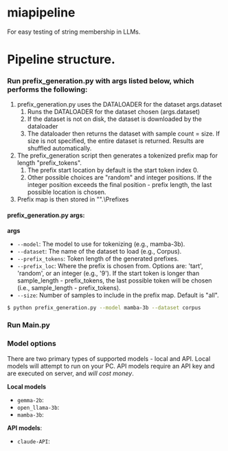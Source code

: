 # miapipeline
For easy testing of string membership in LLMs.

# Pipeline structure.

### Run prefix_generation.py with args listed below, which performs the following:


1. prefix_generation.py uses the DATALOADER for the dataset args.dataset
    1. Runs the DATALOADER for the dataset chosen (args.dataset) 
    2. If the dataset is not on disk, the dataset is downloaded by the dataloader
    3. The dataloader then returns the dataset with sample count = size. If size is not specified, the entire dataset is returned. Results are shuffled automatically.
2. The prefix_generation script then generates a tokenized prefix map for length "prefix_tokens". 
    1. The prefix start location by default is the start token index 0. 
    2. Other possible choices are "random" and integer positions. If the integer position exceeds the final position - prefix length, the last possible location is chosen.
3. Prefix map is then stored in "".\Prefixes 

#### prefix_generation.py args:
**args**
* `--model`: The model to use for tokenizing (e.g., mamba-3b).
* `--dataset`: The name of the dataset to load (e.g., Corpus).
* `--prefix_tokens`: Token length of the generated prefixes.
* `--prefix_loc`: Where the prefix is chosen from. Options are: 'tart', 'random', or an integer (e.g., '9'). If the start token is longer than sample_length - prefix_tokens, the last possible token will be chosen (i.e., sample_length - prefix_tokens).
* `--size`: Number of samples to include in the prefix map. Default is "all".

```bash 
$ python prefix_generation.py --model mamba-3b --dataset corpus  
```

### Run Main.py 


### Model options
There are two primary types of supported models - local and API. Local models will attempt to run on your PC. API models require an API key and are executed on server, and *will cost money*.

**Local models**
* `gemma-2b`: 
* `open_llama-3b`: 
* `mamba-3b`: 

**API models**:
* `claude-API`:  
